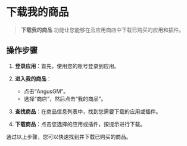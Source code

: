 # 下载我的商品

> **下载我的商品** 功能让您能够在云应用商店中下载已购买的应用和插件。

## 操作步骤

1. **登录应用**：首先，使用您的账号登录到应用。

2. **进入我的商品**：
    - 点击“AngusGM”。
    - 选择“商店”，然后点击“我的商品”。

3. **查找商品**：在商品信息列表中，找到您需要下载的应用或插件。

4. **下载商品**：点击您选择的应用或插件，按提示进行下载。

通过以上步骤，您可以快速找到并下载已购买的商品。